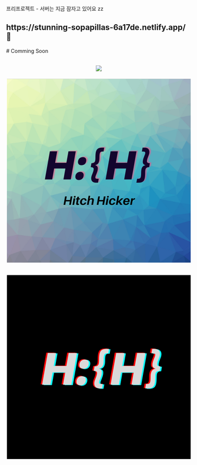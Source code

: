 </p>
프리프로젝트  - 서버는 지금 잠자고 있어요 zz
 <h2>https://stunning-sopapillas-6a17de.netlify.app/ 💎</h2>

<p align="center">

<p>
<p>
# Comming Soon
</p>

</p>
<p align="center">
  <br>
  <img src="./newWave.gif">
  <br>
 <br>
  <img src="./logo.png">
  <br>
</p>
<p align="center">
  <br>
  <img src="./logo_dark.png">
  <br>
</p>
